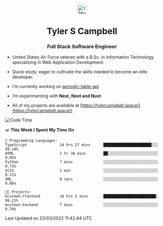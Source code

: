 <p align="center">
<a href="https://www.linkedin.com/in/t36campbell" target="blank"><img align="center" src="https://ik.imagekit.io/t36campbell/Portfolio/linkedin.png.original_m8bbGgPh6.png" alt="t36campbell" height="30" width="30" /></a>
</p>
<h1 align="center">Tyler S Campbell</h1>
<h3 align="center">Full Stack Software Engineer</h3>

* United States Air Force veteran with a B.Sc. in Information Technology specializing in Web Application Development. 

* Quick study, eager to cultivate the skills needed to become an elite developer.

* I’m currently working on [periodic-table-api](https://github.com/t36campbell/periodic-table-api)

* I’m experimenting with **Nest, Next and Nuxt**

* All of my projects are available at [https://tylercampbell.space/](https://tylercampbell.space/)

<!--START_SECTION:waka-->
![Code Time](http://img.shields.io/badge/Code%20Time-1%2C515%20hrs%2050%20mins-blue)

📊 **This Week I Spent My Time On** 

```text
💬 Programming Languages: 
TypeScript               14 hrs 27 mins      ██████████████████████░░░   89.14% 
HTML                     1 hr 36 mins        ██░░░░░░░░░░░░░░░░░░░░░░░   9.95% 
Python                   7 mins              ░░░░░░░░░░░░░░░░░░░░░░░░░   0.73% 
SCSS                     1 min               ░░░░░░░░░░░░░░░░░░░░░░░░░   0.11% 
XML                      0 secs              ░░░░░░░░░░░░░░░░░░░░░░░░░   0.06%

🐱‍💻 Projects: 
mcsteen-frontend         16 hrs 5 mins       ████████████████████████░   99.21% 
mcsteen-backend          7 mins              ░░░░░░░░░░░░░░░░░░░░░░░░░   0.79%

```


 Last Updated on 23/03/2022 11:42:44 UTC
<!--END_SECTION:waka-->
